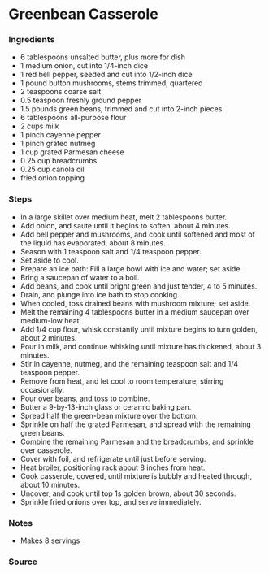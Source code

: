 # Greenbean Casserole

### Ingredients
* 6 tablespoons unsalted butter, plus more for dish
* 1 medium onion, cut into 1/4-inch dice
* 1 red bell pepper, seeded and cut into 1/2-inch dice
* 1 pound button mushrooms, stems trimmed, quartered
* 2 teaspoons coarse salt
* 0.5 teaspoon freshly ground pepper
* 1.5 pounds green beans, trimmed and cut into 2-inch pieces
* 6 tablespoons all-purpose flour
* 2 cups milk
* 1 pinch cayenne pepper
* 1 pinch grated nutmeg
* 1 cup grated Parmesan cheese
* 0.25 cup breadcrumbs
* 0.25 cup canola oil
* fried onion topping

### Steps
* In a large skillet over medium heat, melt 2 tablespoons butter.
* Add onion, and saute until it begins to soften, about 4 minutes.
* Add bell pepper and mushrooms, and cook until softened and most of the liquid has evaporated, about 8 minutes.
* Season with 1 teaspoon salt and 1/4 teaspoon pepper.
* Set aside to cool.
* Prepare an ice bath: Fill a large bowl with ice and water; set aside.
* Bring a saucepan of water to a boil.
* Add beans, and cook until bright green and just tender, 4 to 5 minutes.
* Drain, and plunge into ice bath to stop cooking.
* When cooled, toss drained beans with mushroom mixture; set aside.
* Melt the remaining 4 tablespoons butter in a medium saucepan over medium-low heat.
* Add 1/4 cup flour, whisk constantly until mixture begins to turn golden, about 2 minutes.
* Pour in milk, and continue whisking until mixture has thickened, about 3 minutes.
* Stir in cayenne, nutmeg, and the remaining teaspoon salt and 1/4 teaspoon pepper.
* Remove from heat, and let cool to room temperature, stirring occasionally.
* Pour over beans, and toss to combine.
* Butter a 9-by-13-inch glass or ceramic baking pan.
* Spread half the green-bean mixture over the bottom.
* Sprinkle on half the grated Parmesan, and spread with the remaining green beans.
* Combine the remaining Parmesan and the breadcrumbs, and sprinkle over casserole.
* Cover with foil, and refrigerate until just before serving.
* Heat broiler, positioning rack about 8 inches from heat.
* Cook casserole, covered, until mixture is bubbly and heated through, about 10 minutes.
* Uncover, and cook until top 1s golden brown, about 30 seconds.
* Sprinkle fried onions over top, and serve immediately.

### Notes
* Makes 8 servings

### Source
[//]: # (#thanksgiving #carbs #vegetables)
